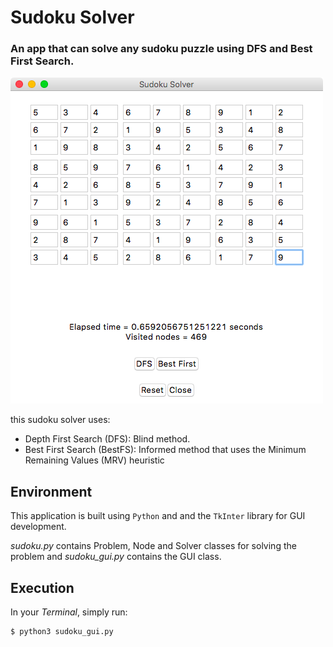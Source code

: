 Sudoku Solver
=============

### An app that can solve any sudoku puzzle using DFS and Best First Search.

![Screenshot](https://github.com/feresg/ai-sudoku-solver/raw/master/Screenshot.png)

this sudoku solver uses:

* Depth First Search (DFS): Blind method.
* Best First Search (BestFS): Informed method that uses the Minimum Remaining Values (MRV) heuristic

Environment
-----------

This application is built using `Python` and and the `TkInter` library for GUI
development.

*sudoku.py* contains Problem, Node and Solver classes for solving the problem and *sudoku_gui.py* contains the GUI class.

Execution
---------

In your *Terminal*, simply run:

```
$ python3 sudoku_gui.py
```
